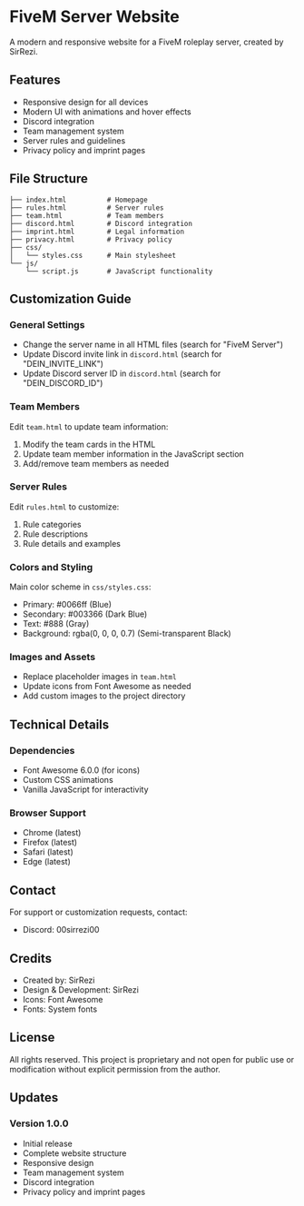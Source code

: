 # FiveM Server Website

A modern and responsive website for a FiveM roleplay server, created by SirRezi.

## Features

- Responsive design for all devices
- Modern UI with animations and hover effects
- Discord integration
- Team management system
- Server rules and guidelines
- Privacy policy and imprint pages

## File Structure

```
├── index.html          # Homepage
├── rules.html          # Server rules
├── team.html           # Team members
├── discord.html        # Discord integration
├── imprint.html        # Legal information
├── privacy.html        # Privacy policy
├── css/
│   └── styles.css      # Main stylesheet
└── js/
    └── script.js       # JavaScript functionality
```

## Customization Guide

### General Settings

- Change the server name in all HTML files (search for "FiveM Server")
- Update Discord invite link in `discord.html` (search for "DEIN_INVITE_LINK")
- Update Discord server ID in `discord.html` (search for "DEIN_DISCORD_ID")

### Team Members

Edit `team.html` to update team information:
1. Modify the team cards in the HTML
2. Update team member information in the JavaScript section
3. Add/remove team members as needed

### Server Rules

Edit `rules.html` to customize:
1. Rule categories
2. Rule descriptions
3. Rule details and examples

### Colors and Styling

Main color scheme in `css/styles.css`:
- Primary: #0066ff (Blue)
- Secondary: #003366 (Dark Blue)
- Text: #888 (Gray)
- Background: rgba(0, 0, 0, 0.7) (Semi-transparent Black)

### Images and Assets

- Replace placeholder images in `team.html`
- Update icons from Font Awesome as needed
- Add custom images to the project directory

## Technical Details

### Dependencies

- Font Awesome 6.0.0 (for icons)
- Custom CSS animations
- Vanilla JavaScript for interactivity

### Browser Support

- Chrome (latest)
- Firefox (latest)
- Safari (latest)
- Edge (latest)

## Contact

For support or customization requests, contact:
- Discord: 00sirrezi00

## Credits

- Created by: SirRezi
- Design & Development: SirRezi
- Icons: Font Awesome
- Fonts: System fonts

## License

All rights reserved. This project is proprietary and not open for public use or modification without explicit permission from the author.

## Updates

### Version 1.0.0
- Initial release
- Complete website structure
- Responsive design
- Team management system
- Discord integration
- Privacy policy and imprint pages 
